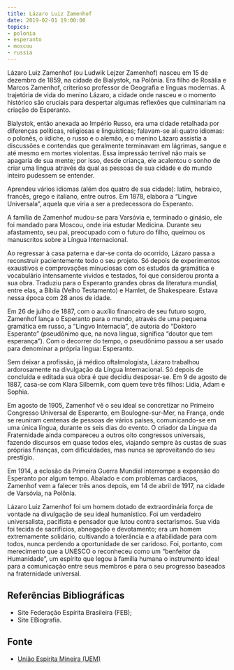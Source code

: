 ```yaml
---
title: Lázaro Luiz Zamenhof
date: 2019-02-01 19:00:00
topics: 
- polonia
- esperanto
- moscou
- russia
---
```


Lázaro Luiz Zamenhof (ou Ludwik Lejzer Zamenhof) nasceu em 15 de dezembro de
1859, na cidade de Bialystok, na Polônia. Era filho de Rosália e Marcos
Zamenhof, criterioso professor de Geografia e línguas modernas. A trajetória de
vida do menino Lázaro, a cidade onde nasceu e o momento histórico são cruciais
para despertar algumas reflexões que culminariam na criação do Esperanto.

Bialystok, então anexada ao Império Russo, era uma cidade retalhada por
diferenças políticas, religiosas e linguísticas; falavam-se ali quatro idiomas:
o polonês, o iídiche, o russo e o alemão, e o menino Lázaro assistia a
discussões e contendas que geralmente terminavam em lágrimas, sangue e até mesmo
em mortes violentas. Essa impressão terrível não mais se apagaria de sua mente;
por isso, desde criança, ele acalentou o sonho de criar uma língua através da
qual as pessoas de sua cidade e do mundo inteiro pudessem se entender.

Aprendeu vários idiomas (além dos quatro de sua cidade): latim, hebraico,
francês, grego e italiano, entre outros. Em 1878, elabora a “Lingve Universala”,
aquela que viria a ser a predecessora do Esperanto.

A família de Zamenhof mudou-se para Varsóvia e, terminado o ginásio, ele foi
mandado para Moscou, onde iria estudar Medicina. Durante seu afastamento, seu
pai, preocupado com o futuro do filho, queimou os manuscritos sobre a Língua
Internacional.

Ao regressar à casa paterna e dar-se conta do ocorrido, Lázaro passa a
reconstruir pacientemente todo o seu projeto. Só depois de experimentos
exaustivos e comprovações minuciosas com os estudos da gramática e vocabulário
intensamente vividos e testados, foi que considerou pronta a sua obra. Traduziu
para o Esperanto grandes obras da literatura mundial, entre elas, a Bíblia
(Velho Testamento) e Hamlet, de Shakespeare. Estava nessa época com 28 anos de
idade.

Em 26 de julho de 1887, com o auxílio financeiro de seu futuro sogro, Zamenhof
lança o Esperanto para o mundo, através de uma pequena gramática em russo, a
“Lingvo Internacia”, de autoria do “Doktoro Esperanto” (pseudônimo que, na nova
língua, significa “doutor que tem esperança”). Com o decorrer do tempo, o
pseudônimo passou a ser usado para denominar a própria língua: Esperanto.

Sem deixar a profissão, já médico oftalmologista, Lázaro trabalhou ardorosamente
na divulgação da Língua Internacional. Só depois de concluída e editada sua obra
é que decidiu desposar-se. Em 9 de agosto de 1887, casa-se com Klara Silbernik,
com quem teve três filhos: Lidia, Adam e Sophia.

Em agosto de 1905, Zamenhof vê o seu ideal se concretizar no Primeiro Congresso
Universal de Esperanto, em Boulogne-sur-Mer, na França, onde se reuniram
centenas de pessoas de vários países, comunicando-se em uma única língua,
durante os seis dias do evento. O criador da Língua da Fraternidade ainda
compareceu a outros oito congressos universais, fazendo discursos em quase todos
eles, viajando sempre às custas de suas próprias finanças, com dificuldades, mas
nunca se aproveitando do seu prestígio.

Em 1914, a eclosão da Primeira Guerra Mundial interrompe a expansão do Esperanto
por algum tempo. Abalado e com problemas cardíacos, Zamenhof vem a falecer três
anos depois, em 14 de abril de 1917, na cidade de Varsóvia, na Polônia.

Lázaro Luiz Zamenhof foi um homem dotado de extraordinária força de vontade na
divulgação de seu ideal humanístico. Foi um verdadeiro universalista, pacifista
e pensador que lutou contra sectarismos. Sua vida foi tecida de sacrifícios,
abnegação e devotamento; era um homem extremamente solidário, cultivando a
tolerância e a afabilidade para com todos, nunca perdendo a oportunidade de ser
caridoso. Foi, portanto, com merecimento que a UNESCO o reconheceu como um
“benfeitor da Humanidade”, um espírito que legou à família humana o instrumento
ideal para a comunicação entre seus membros e para o seu progresso baseados na
fraternidade universal.

## Referências Bibliográficas
* Site Federação Espírita Brasileira (FEB);
* Site EBiografia.

## Fonte
* [União Espírita Mineira (UEM)](https://www.uemmg.org.br/biografias/lazaro-luiz-zamenhof)
